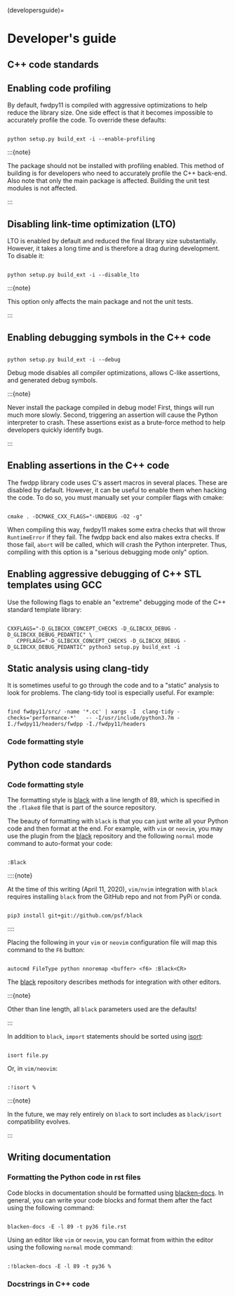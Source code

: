 (developersguide)=

# Developer's guide

## C++ code standards

## Enabling code profiling

By default, fwdpy11 is compiled with aggressive optimizations to help reduce the library size. One side effect
is that it becomes impossible to accurately profile the code.  To override these defaults:

```{code-block} bash

python setup.py build_ext -i --enable-profiling

```

:::{note}

The package should not be installed with profiling enabled. This method of building
is for developers who need to accurately profile the C++ back-end.  Also note that
only the main package is affected.  Building the unit test modules is not affected.

:::

## Disabling link-time optimization (LTO)

LTO is enabled by default and reduced the final library size substantially. However, it takes a
long time and is therefore a drag during development.  To disable it:

```{code-block} bash

python setup.py build_ext -i --disable_lto

```

:::{note}

This option only affects the main package and not the unit tests.

:::

## Enabling debugging symbols in the C++ code

```{code-block} bash

python setup.py build_ext -i --debug

```

Debug mode disables all compiler optimizations, allows C-like assertions, and generated debug symbols.

:::{note}

Never install the package compiled in debug mode!  First, things will run much more slowly.
Second, triggering an assertion will cause the Python interpreter to crash.  These assertions
exist as a brute-force method to help developers quickly identify bugs.

:::

## Enabling assertions in the C++ code

The fwdpp library code uses C's assert macros in several places.  These are disabled by default.  However, it can be useful to
enable them when hacking the code.  To do so, you must manually set your compiler flags with cmake:

```{code-block} bash

cmake . -DCMAKE_CXX_FLAGS="-UNDEBUG -O2 -g"

```

When compiling this way, fwdpy11 makes some extra checks that will throw `RuntimeError` if they fail.  The fwdpp back
end also makes extra checks.  If those fail, `abort` will be called, which will crash the Python interpreter.  Thus,
compiling with this option is a "serious debugging mode only" option.

## Enabling aggressive debugging of C++ STL templates using GCC

Use the following flags to enable an "extreme" debugging mode of the C++ standard template library:

```{code-block} bash

CXXFLAGS="-D_GLIBCXX_CONCEPT_CHECKS -D_GLIBCXX_DEBUG -D_GLIBCXX_DEBUG_PEDANTIC" \
   CPPFLAGS="-D_GLIBCXX_CONCEPT_CHECKS -D_GLIBCXX_DEBUG -D_GLIBCXX_DEBUG_PEDANTIC" python3 setup.py build_ext -i

```

## Static analysis using clang-tidy

It is sometimes useful to go through the code and to a "static" analysis to look for problems. The clang-tidy
tool is especially useful.  For example:

```{code-block} bash

find fwdpy11/src/ -name '*.cc' | xargs -I  clang-tidy -checks='performance-*'   -- -I/usr/include/python3.7m -I./fwdpy11/headers/fwdpp -I./fwdpy11/headers

```

### Code formatting style

## Python code standards

### Code formatting style

The formatting style is [black][black] with a line length of 89, which is specified
in the `.flake8` file that is part of the source repository.

The beauty of formatting with `black` is that you can just write all your Python
code and then format at the end. For example, with `vim` or `neovim`, you may use the
plugin from the [black][black] repository and the following `normal` mode command to
auto-format your code:

```{code-block} vim

:Black

```

::::{note}

At the time of this writing (April 11, 2020), `vim/nvim` integration
with `black` requires installing `black` from the GitHub repo
and not from PyPi or conda.

```{code-block} bash

pip3 install git+git://github.com/psf/black

```

::::

Placing the following in your `vim` or `neovim` configuration file will
map this command to the `F6` button:

```{code-block} vim

autocmd FileType python nnoremap <buffer> <f6> :Black<CR>

```

The [black][black] repository describes methods for integration with other editors.

:::{note}

Other than line length, all `black` parameters used are the defaults!

:::

In addition to `black`, `import` statements should be sorted using [isort][isort]:

```{code-block} bash

isort file.py

```

Or, in `vim/neovim`:

```{code-block} vim

:!isort %

```

:::{note}

In the future, we may rely entirely on `black` to sort includes as
`black/isort` compatibility evolves.

:::

## Writing documentation

### Formatting the Python code in rst files

Code blocks in documentation should be formatted using [blacken-docs][blacken-docs].  In general,
you can write your code blocks and format them after the fact using the following
command:

```{code-block} bash

blacken-docs -E -l 89 -t py36 file.rst

```

Using an editor like `vim` or `neovim`, you can format from within the editor using
the following `normal` mode command:

```{code-block} vim

:!blacken-docs -E -l 89 -t py36 %

```

### Docstrings in C++ code

[blacken-docs]: https://github.com/asottile/blacken-docs

[black]: https://black.readthedocs.io/en/stable/

[isort]: https://github.com/timothycrosley/isort


